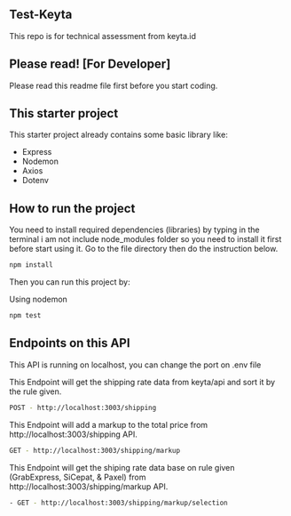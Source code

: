 ## Test-Keyta

This repo is for technical assessment from keyta.id

## Please read! [For Developer]

Please read this readme file first before you start coding.

## This starter project

This starter project already contains some basic library like:

- Express
- Nodemon
- Axios
- Dotenv

## How to run the project

You need to install required dependencies (libraries) by typing in the terminal
i am not include node_modules folder so you need to install it first before start using it.
Go to the file directory then do the instruction below.

```bash
npm install
```

Then you can run this project by:

Using nodemon

```bash
npm test
```

## Endpoints on this API

This API is running on localhost, you can change the port on .env file

This Endpoint will get the shipping rate data from keyta/api and sort it by the rule given.

```bash
POST - http://localhost:3003/shipping
```

This Endpoint will add a markup to the total price from http://localhost:3003/shipping API.

```bash
GET - http://localhost:3003/shipping/markup
```

This Endpoint will get the shiping rate data base on rule given (GrabExpress, SiCepat, & Paxel) from http://localhost:3003/shipping/markup API.

```bash
- GET - http://localhost:3003/shipping/markup/selection
```
